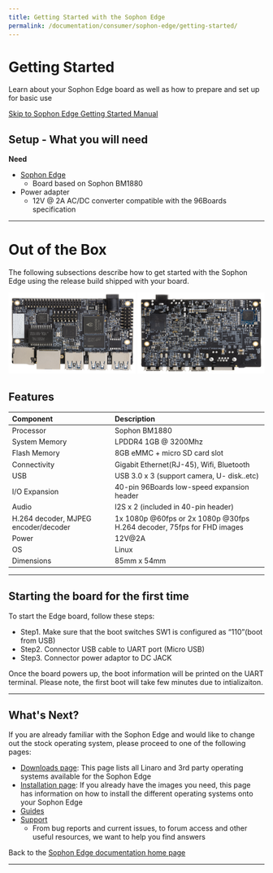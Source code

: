 ```yaml
---
title: Getting Started with the Sophon Edge
permalink: /documentation/consumer/sophon-edge/getting-started/
---
```


# Getting Started

Learn about your Sophon Edge board as well as how to prepare and set up for basic use

[Skip to Sophon Edge Getting Started Manual](https://sophon-edge.gitbook.io/project/overview/edge-tpu-developer-board)

## Setup - What you will need

**Need**

- [Sophon Edge](https://www.96boards.org/)
   - Board based on Sophon BM1880
- Power adapter
   - 12V @ 2A AC/DC converter compatible with the 96Boards specification
   
***

# Out of the Box

The following subsections describe how to get started with the Sophon Edge using the release build shipped with your board.

<img src="../additional-docs/images/images-board/sd/sophon-sd-front.png" data-canonical-src="../additional-docs/images/images-board/sd/sophon-sd-front.png" width="250" height="160" />
<img src="../additional-docs/images/images-board/sd/sophon-sd-back.png" data-canonical-src="../additional-docs/images/images-board/sd/sophon-sd-back.png" width="250" height="160" />

## Features

|   Component          |   Description                                                                                    |
|:---------------------|:-------------------------------------------------------------------------------------------------|
| Processor            | Sophon BM1880                                                                                    |
| System Memory        | LPDDR4 1GB @ 3200Mhz                                                                             |
| Flash Memory         | 8GB eMMC + micro SD card slot                                                                    |
| Connectivity         | Gigabit Ethernet(RJ-45), Wifi, Bluetooth                                                         |
| USB                  | USB 3.0 x 3 (support camera, U- disk..etc)                                                       | 
| I/O Expansion        | 40-pin 96Boards low-speed expansion header                                                       |
| Audio                | I2S x 2 (included in 40-pin header)                                                              |
| H.264 decoder, MJPEG encoder/decoder | 1x 1080p @60fps or 2x 1080p @30fps H.264 decoder, 75fps for FHD images           |
| Power                | 12V@2A                                                                                           |
| OS                   | Linux                                                                                            | 
| Dimensions           | 85mm x 54mm                                                                                      |

***

## Starting the board for the first time

To start the Edge board, follow these steps:

- Step1. Make sure that the boot switches SW1 is configured as “110”(boot from USB)
- Step2. Connector USB cable to UART port (Micro USB)
- Step3. Connector power adaptor to DC JACK

Once the board powers up, the boot information will be printed on the UART terminal. Please note, the first boot will take few minutes due to intializaiton.

***

## What's Next?

If you are already familiar with the Sophon Edge and would like to change out the stock operating system, please proceed to one of the following pages:

- [Downloads page](../downloads): This page lists all Linaro and 3rd party operating systems available for the Sophon Edge
- [Installation page](../installation): If you already have the images you need, this page has information on how to install the different operating systems onto your Sophon Edge
- [Guides](../guides/)
- [Support](../support)
   - From bug reports and current issues, to forum access and other useful resources, we want to help you find answers

Back to the [Sophon Edge documentation home page](../)

***
